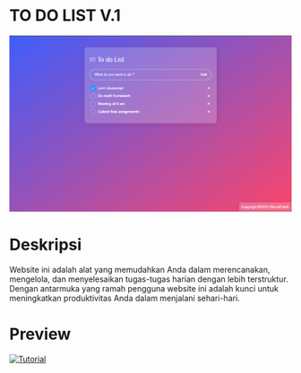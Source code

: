 # TO DO LIST V.1

![home](assets/to-do-list-thumbnail.png)

# Deskripsi
Website ini adalah alat yang memudahkan Anda dalam merencanakan, mengelola, dan menyelesaikan tugas-tugas harian dengan lebih terstruktur. Dengan antarmuka yang ramah pengguna website ini adalah kunci untuk meningkatkan produktivitas Anda dalam menjalani sehari-hari.

# Preview
[![Tutorial](https://img.youtube.com/vi/3bMHTtYB9KE/0.jpg)](https://www.youtube.com/watch?v=3bMHTtYB9KE)
